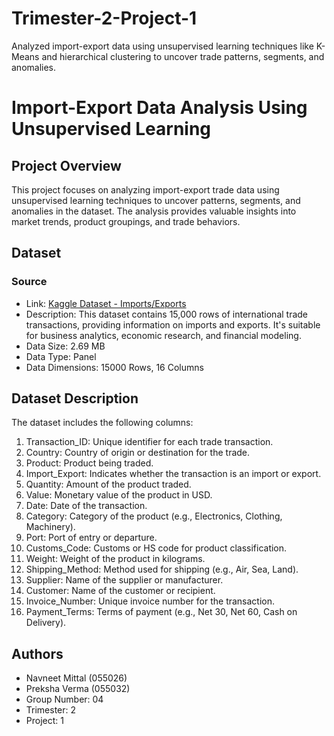 # Trimester-2-Project-1
Analyzed import-export data using unsupervised learning techniques like K-Means and hierarchical clustering to uncover trade patterns, segments, and anomalies.

# Import-Export Data Analysis Using Unsupervised Learning

## Project Overview
This project focuses on analyzing import-export trade data using unsupervised learning techniques to uncover patterns, segments, and anomalies in the dataset. The analysis provides valuable insights into market trends, product groupings, and trade behaviors.

## Dataset
### Source
- Link: [Kaggle Dataset - Imports/Exports](https://www.kaggle.com/datasets/unitednations/global-trade-flows)
- Description: This dataset contains 15,000 rows of international trade transactions, providing information on imports and exports. It's suitable for business analytics, economic research, and financial modeling.
- Data Size: 2.69 MB
- Data Type: Panel
- Data Dimensions: 15000 Rows, 16 Columns

## Dataset Description
The dataset includes the following columns:

1. Transaction_ID: Unique identifier for each trade transaction.
2. Country: Country of origin or destination for the trade.
3. Product: Product being traded.
4. Import_Export: Indicates whether the transaction is an import or export.
5. Quantity: Amount of the product traded.
6. Value: Monetary value of the product in USD.
7. Date: Date of the transaction.
8. Category: Category of the product (e.g., Electronics, Clothing, Machinery).
9. Port: Port of entry or departure.
10. Customs_Code: Customs or HS code for product classification.
11. Weight: Weight of the product in kilograms.
12. Shipping_Method: Method used for shipping (e.g., Air, Sea, Land).
13. Supplier: Name of the supplier or manufacturer.
14. Customer: Name of the customer or recipient.
15. Invoice_Number: Unique invoice number for the transaction.
16. Payment_Terms: Terms of payment (e.g., Net 30, Net 60, Cash on Delivery).

## Authors
- Navneet Mittal (055026)
- Preksha Verma (055032)
- Group Number: 04
- Trimester: 2
- Project: 1
